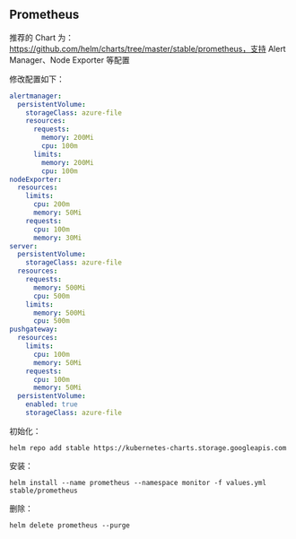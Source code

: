 ## Prometheus

推荐的 Chart 为：https://github.com/helm/charts/tree/master/stable/prometheus，支持 Alert Manager、Node Exporter 等配置

修改配置如下：

```yaml
alertmanager:
  persistentVolume:
    storageClass: azure-file
    resources:
      requests:
        memory: 200Mi
        cpu: 100m
      limits:
        memory: 200Mi
        cpu: 100m
nodeExporter:
  resources:
    limits:
      cpu: 200m
      memory: 50Mi
    requests:
      cpu: 100m
      memory: 30Mi
server:
  persistentVolume:
    storageClass: azure-file
  resources:
    requests:
      memory: 500Mi
      cpu: 500m
    limits:
      memory: 500Mi
      cpu: 500m
pushgateway:
  resources:
    limits:
      cpu: 100m
      memory: 50Mi
    requests:
      cpu: 100m
      memory: 50Mi
  persistentVolume:
    enabled: true
    storageClass: azure-file
```

初始化：

```shell
helm repo add stable https://kubernetes-charts.storage.googleapis.com
```

安装：

```shell
helm install --name prometheus --namespace monitor -f values.yml stable/prometheus
```

删除：

```
helm delete prometheus --purge
```


